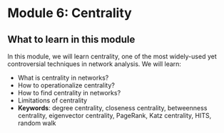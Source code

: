 # Module 6: Centrality

## What to learn in this module

In this module, we will learn centrality, one of the most widely-used yet controversial techniques in network analysis. We will learn:
- What is centrality in networks?
- How to operationalize centrality?
- How to find centrality in networks?
- Limitations of centrality
- **Keywords**: degree centrality, closeness centrality, betweenness centrality, eigenvector centrality, PageRank, Katz centrality, HITS, random walk